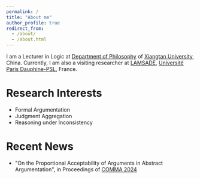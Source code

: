 ```yaml
---
permalink: /
title: "About me"
author_profile: true
redirect_from: 
  - /about/
  - /about.html
---
```


I am a Lecturer in Logic at [Department of Philosophy](https://bqsy.xtu.edu.cn/info/1003/2346.htm) of [Xiangtan University](https://en.xtu.edu.cn), China. Currently, I am also a visiting researcher at [LAMSADE](https://www.lamsade.dauphine.fr/en/people/detail-cv/profile/xiaolong-liu.html), [Université Paris Dauphine-PSL](https://dauphine.psl.eu/en/), France.


Research Interests
======

- Formal Argumentation
- Judgment Aggregation
- Reasoning under Inconsistency

Recent News
======

- "On the Proportional Acceptability of Arguments in Abstract Argumentation", in Proceedings of [COMMA 2024](http://comma2024.krportal.org/program.html)
